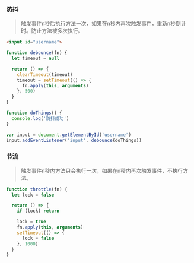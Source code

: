 ### 防抖

> 触发事件n秒后执行方法一次，如果在n秒内再次触发事件，重新n秒倒计时。防止方法被多次执行。

```html
<input id="username">
```

```Javascript
function debounce(fn) {
  let timeout = null

  return () => {
    clearTimeout(timeout)
    timeout = setTimeout(() => {
      fn.apply(this, arguments)
    }, 500)
  }
}

function doThings() {
  console.log('防抖成功')
}

var input = document.getElementById('username')
input.addEventListener('input', debounce(doThings))
```

### 节流

> 触发事件n秒内方法只会执行一次，如果在n秒内再次触发事件，不执行方法。

```javascript
function throttle(fn) {
  let lock = false

  return () => {
    if (lock) return

    lock = true
    fn.apply(this, arguments)
    setTimeout(() => {
      lock = false
    }, 1000)
  }
}
```
